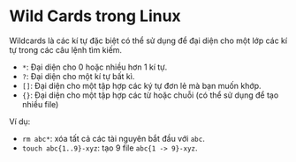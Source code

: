# Wild Cards trong Linux

Wildcards là các kí tự đặc biệt có thể sử dụng để đại diện cho một lớp các kí tự trong các câu lệnh tìm kiếm.

- `*`: Đại diện cho 0 hoặc nhiều hơn 1 kí tự.
- `?`: Đại diện cho một kí tự bất kì.
- `[]`: Đại diện cho một tập hợp các ký tự đơn lẻ mà bạn muốn khớp.
- `{}`: Đại diện cho một tập hợp các từ hoặc chuỗi (có thể sử dụng để tạo nhiều file)

Ví dụ:
- `rm abc*`: xóa tất cả các tài nguyên bắt đầu với `abc`.
- `touch abc{1..9}-xyz`: tạo 9 file `abc{1 -> 9}-xyz`.